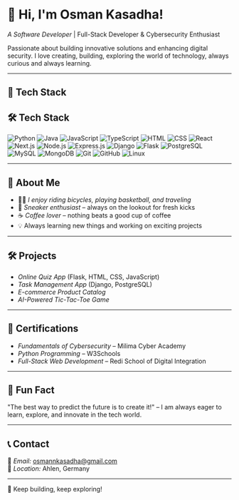 # 👋 Hi, I'm Osman Kasadha!

*A Software Developer* | Full-Stack Developer & Cybersecurity Enthusiast

Passionate about building innovative solutions and enhancing digital security.
I love creating, building, exploring the world of technology, always curious and always learning.

---
## 🔹 Tech Stack
## 🛠 Tech Stack

![Python](https://img.shields.io/badge/Python-3776AB?style=for-the-badge&logo=python&logoColor=white)
![Java](https://img.shields.io/badge/Java-4A90E2?style=for-the-badge&logo=java&logoColor=white)
![JavaScript](https://img.shields.io/badge/JavaScript-F7DF1E?style=for-the-badge&logo=javascript&logoColor=black)
![TypeScript](https://img.shields.io/badge/TypeScript-3178C6?style=for-the-badge&logo=typescript&logoColor=white)
![HTML](https://img.shields.io/badge/HTML5-E34F26?style=for-the-badge&logo=html5&logoColor=white)
![CSS](https://img.shields.io/badge/CSS3-1572B6?style=for-the-badge&logo=css3&logoColor=white)
![React](https://img.shields.io/badge/React-61DAFB?style=for-the-badge&logo=react&logoColor=black)
![Next.js](https://img.shields.io/badge/Next.js-000000?style=for-the-badge&logo=nextdotjs&logoColor=white)
![Node.js](https://img.shields.io/badge/Node.js-339933?style=for-the-badge&logo=nodedotjs&logoColor=white)
![Express.js](https://img.shields.io/badge/Express.js-000000?style=for-the-badge&logo=express&logoColor=white)
![Django](https://img.shields.io/badge/Django-092E20?style=for-the-badge&logo=django&logoColor=white)
![Flask](https://img.shields.io/badge/Flask-000000?style=for-the-badge&logo=flask&logoColor=white)
![PostgreSQL](https://img.shields.io/badge/PostgreSQL-316192?style=for-the-badge&logo=postgresql&logoColor=white)
![MySQL](https://img.shields.io/badge/MySQL-4479A1?style=for-the-badge&logo=mysql&logoColor=white)
![MongoDB](https://img.shields.io/badge/MongoDB-47A248?style=for-the-badge&logo=mongodb&logoColor=white)
![Git](https://img.shields.io/badge/Git-F05032?style=for-the-badge&logo=git&logoColor=white)
![GitHub](https://img.shields.io/badge/GitHub-181717?style=for-the-badge&logo=github&logoColor=white)
![Linux](https://img.shields.io/badge/Linux-FCC624?style=for-the-badge&logo=linux&logoColor=black)

---
## 🏀 About Me
- 🚴‍♂ *I enjoy riding bicycles, playing basketball, and traveling*  
- 👟 *Sneaker enthusiast* – always on the lookout for fresh kicks  
- ☕ *Coffee lover* – nothing beats a good cup of coffee  
- 💡 Always learning new things and working on exciting projects  

---
## 🛠 Projects
- *Online Quiz App* (Flask, HTML, CSS, JavaScript)  
- *Task Management App* (Django, PostgreSQL)  
- *E-commerce Product Catalog*  
- *AI-Powered Tic-Tac-Toe Game*  

---
## 📜 Certifications
- *Fundamentals of Cybersecurity* – Milima Cyber Academy  
- *Python Programming* – W3Schools  
- *Full-Stack Web Development* – Redi School of Digital Integration  

---
## 🎯 Fun Fact
"The best way to predict the future is to create it!" – I am always eager to learn, explore, and innovate in the tech world.  

---
## 📞 Contact
📧 *Email:* osmannkasadha@gmail.com  
📍 *Location:* Ahlen, Germany  

---
🚀 Keep building, keep exploring!
